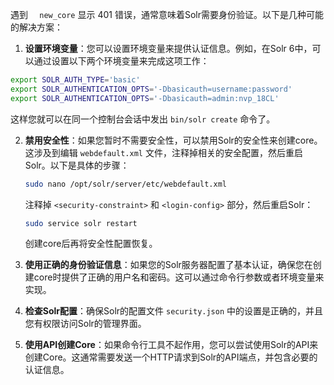 遇到 `  new_core` 显示 401 错误，通常意味着Solr需要身份验证。以下是几种可能的解决方案：

1. **设置环境变量**：您可以设置环境变量来提供认证信息。例如，在Solr 6中，可以通过设置以下两个环境变量来完成这项工作：
```bash
export SOLR_AUTH_TYPE='basic'
export SOLR_AUTHENTICATION_OPTS='-Dbasicauth=username:password'
export SOLR_AUTHENTICATION_OPTS='-Dbasicauth=admin:nvp_18CL'
```
   这样您就可以在同一个控制台会话中发出 `bin/solr create` 命令了。

2. **禁用安全性**：如果您暂时不需要安全性，可以禁用Solr的安全性来创建core。这涉及到编辑 `webdefault.xml` 文件，注释掉相关的安全配置，然后重启Solr。以下是具体的步骤：
   ```bash
   sudo nano /opt/solr/server/etc/webdefault.xml
   ```
   注释掉 `<security-constraint>` 和 `<login-config>` 部分，然后重启Solr：
   ```bash
   sudo service solr restart
   ```
   创建core后再将安全性配置恢复。

3. **使用正确的身份验证信息**：如果您的Solr服务器配置了基本认证，确保您在创建core时提供了正确的用户名和密码。这可以通过命令行参数或者环境变量来实现。

4. **检查Solr配置**：确保Solr的配置文件 `security.json` 中的设置是正确的，并且您有权限访问Solr的管理界面。

5. **使用API创建Core**：如果命令行工具不起作用，您可以尝试使用Solr的API来创建Core。这通常需要发送一个HTTP请求到Solr的API端点，并包含必要的认证信息。